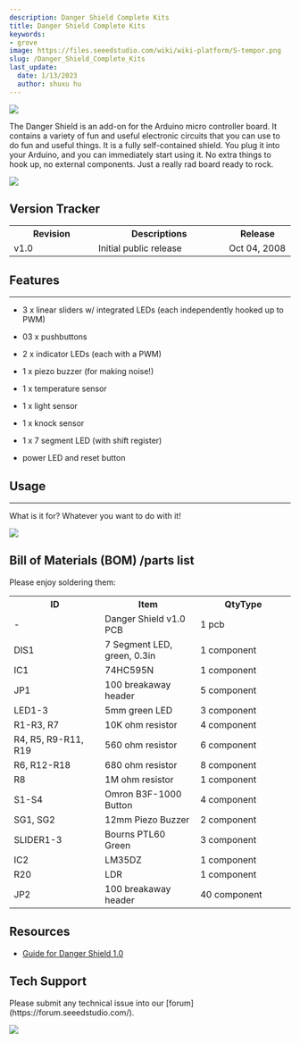 ```yaml
---
description: Danger Shield Complete Kits
title: Danger Shield Complete Kits
keywords:
- grove
image: https://files.seeedstudio.com/wiki/wiki-platform/S-tempor.png
slug: /Danger_Shield_Complete_Kits
last_update:
  date: 1/13/2023
  author: shuxu hu
---
```

![](http://bz.seeedstudio.com/depot/images/product/DgrSld_13.jpg)

The Danger Shield is an add-on for the Arduino micro controller board. It contains a variety of fun and useful electronic circuits that you can use to do fun and useful things. It is a fully self-contained shield. You plug it into your Arduino, and you can immediately start using it. No extra things to hook up, no external components. Just a really rad board ready to rock.

[![](https://files.seeedstudio.com/wiki/Seeed-WiKi/docs/images/300px-Get_One_Now_Banner-ragular.png)](https://www.seeedstudio.com/Danger-Shield-Complete-kits-p-141.html)

##   Version Tracker

<table>
<tr>
<th> Revision
</th>
<th> Descriptions
</th>
<th> Release
</th></tr>
<tr>
<td width="300px"> v1.0
</td>
<td width="500px"> Initial public release
</td>
<td width="200px"> Oct 04, 2008
</td></tr></table>

##   Features
---
*   3 x linear sliders w/ integrated LEDs (each independently hooked up to PWM)

*   03 x pushbuttons

*   2 x indicator LEDs (each with a PWM)

*   1 x piezo buzzer (for making noise!)

*   1 x temperature sensor

*   1 x light sensor

*   1 x knock sensor

*   1 x 7 segment LED (with shift register)

*   power LED and reset button


##   Usage
---
What is it for? Whatever you want to do with it!

![](http://bz.seeedstudio.com/depot/images/product/danger2.jpg)


##   Bill of Materials (BOM) /parts list

Please enjoy soldering them:

<table>
<tr>
<th>ID
</th>
<th>Item
</th>
<th>QtyType
</th></tr>
<tr>
<td width="300"> -
</td>
<td width="300"> Danger Shield v1.0 PCB
</td>
<td width="300"> 1 pcb
</td></tr>
<tr>
<td> DIS1
</td>
<td> 7 Segment LED, green, 0.3in
</td>
<td> 1 component
</td></tr>
<tr>
<td>IC1
</td>
<td>74HC595N
</td>
<td>1 component
</td></tr>
<tr>
<td>JP1
</td>
<td>100 breakaway header
</td>
<td>5 component
</td></tr>
<tr>
<td>LED1-3
</td>
<td>5mm green LED
</td>
<td>3 component
</td></tr>
<tr>
<td>R1-R3, R7
</td>
<td>10K ohm resistor
</td>
<td>4 component
</td></tr>
<tr>
<td>R4, R5, R9-R11, R19
</td>
<td>560 ohm resistor
</td>
<td>6 component
</td></tr>
<tr>
<td>R6, R12-R18
</td>
<td>680 ohm resistor
</td>
<td>8 component
</td></tr>
<tr>
<td>R8
</td>
<td>1M ohm resistor
</td>
<td>1 component
</td></tr>
<tr>
<td>S1-S4
</td>
<td>Omron B3F-1000 Button
</td>
<td>4 component
</td></tr>
<tr>
<td>SG1, SG2
</td>
<td>12mm Piezo Buzzer
</td>
<td>2 component
</td></tr>
<tr>
<td>SLIDER1-3
</td>
<td>Bourns PTL60 Green
</td>
<td>3 component
</td></tr>
<tr>
<td>IC2
</td>
<td>LM35DZ
</td>
<td>1 component
</td></tr>
<tr>
<td>R20
</td>
<td>LDR
</td>
<td>1 component
</td></tr>
<tr>
<td>JP2
</td>
<td>100 breakaway header
</td>
<td>40 component
</td></tr></table>



##   Resources

*   [Guide for Danger Shield 1.0](http://wiki.nycresistor.com/wiki/Danger_Shield_1.0)

## Tech Support
<div>
  Please submit any technical issue into our [forum](https://forum.seeedstudio.com/). <br /><p style={{textAlign: 'center'}}><a href="https://www.seeedstudio.com/act-4.html?utm_source=wiki&utm_medium=wikibanner&utm_campaign=newproducts" target="_blank"><img src="https://files.seeedstudio.com/wiki/Wiki_Banner/new_product.jpg" /></a></p>
</div>

